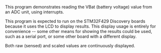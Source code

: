 This program demonstrates reading the VBat (battery voltage) value from
an ADC unit, using interrupts.

This program is expected to run on the STM32F429 Discovery boards because
it uses the LCD to display results.  This display usage is entirely for
convenience -- some other means for showing the results could be used, such
as a serial port, or some other board with a different display.

Both raw (sensed) and scaled values are continuously displayed.